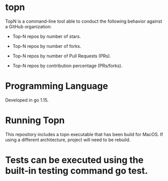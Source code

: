 # topn

TopN is a command-line tool able to conduct the following behavior against a GitHub organization:

- Top-N repos by number of stars.

- Top-N repos by number of forks.

- Top-N repos by number of Pull Requests (PRs).

- Top-N repos by contribution percentage (PRs/forks).


# Programming Language

Developed in go 1.15. 

# Running Topn

This repository includes a topn executable that has been build for MacOS. If using a different architecture, project will need to be rebuild.

# Tests can be executed using the built-in testing command go test.
